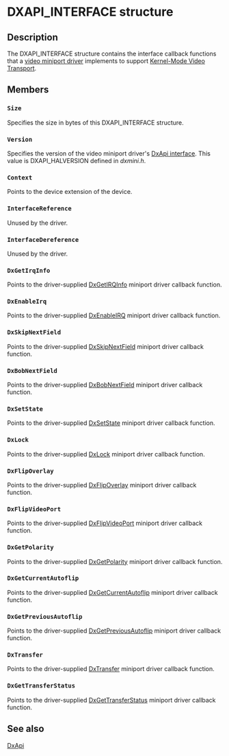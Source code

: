 # DXAPI_INTERFACE structure

## Description

The DXAPI_INTERFACE structure contains the interface callback functions that a [video miniport driver](https://learn.microsoft.com/windows-hardware/drivers/display/video-miniport-drivers-in-the-windows-2000-display-driver-model) implements to support [Kernel-Mode Video Transport](https://learn.microsoft.com/windows-hardware/drivers/display/kernel-mode-video-transport).

## Members

### `Size`

Specifies the size in bytes of this DXAPI_INTERFACE structure.

### `Version`

Specifies the version of the video miniport driver's [DxApi interface](https://learn.microsoft.com/windows-hardware/drivers/ddi/content/). This value is DXAPI_HALVERSION defined in *dxmini.h*.

### `Context`

Points to the device extension of the device.

### `InterfaceReference`

Unused by the driver.

### `InterfaceDereference`

Unused by the driver.

### `DxGetIrqInfo`

Points to the driver-supplied [DxGetIRQInfo](https://learn.microsoft.com/windows/desktop/api/dxmini/nc-dxmini-pdx_getirqinfo) miniport driver callback function.

### `DxEnableIrq`

Points to the driver-supplied [DxEnableIRQ](https://learn.microsoft.com/windows/desktop/api/dxmini/nc-dxmini-pdx_enableirq) miniport driver callback function.

### `DxSkipNextField`

Points to the driver-supplied [DxSkipNextField](https://learn.microsoft.com/windows/desktop/api/dxmini/nc-dxmini-pdx_skipnextfield) miniport driver callback function.

### `DxBobNextField`

Points to the driver-supplied [DxBobNextField](https://learn.microsoft.com/windows/desktop/api/dxmini/nc-dxmini-pdx_bobnextfield) miniport driver callback function.

### `DxSetState`

Points to the driver-supplied [DxSetState](https://learn.microsoft.com/windows/desktop/api/dxmini/nc-dxmini-pdx_setstate) miniport driver callback function.

### `DxLock`

Points to the driver-supplied [DxLock](https://learn.microsoft.com/windows/desktop/api/dxmini/nc-dxmini-pdx_lock) miniport driver callback function.

### `DxFlipOverlay`

Points to the driver-supplied [DxFlipOverlay](https://learn.microsoft.com/windows/desktop/api/dxmini/nc-dxmini-pdx_flipoverlay) miniport driver callback function.

### `DxFlipVideoPort`

Points to the driver-supplied [DxFlipVideoPort](https://learn.microsoft.com/windows/desktop/api/dxmini/nc-dxmini-pdx_flipvideoport) miniport driver callback function.

### `DxGetPolarity`

Points to the driver-supplied [DxGetPolarity](https://learn.microsoft.com/windows/desktop/api/dxmini/nc-dxmini-pdx_getpolarity) miniport driver callback function.

### `DxGetCurrentAutoflip`

Points to the driver-supplied [DxGetCurrentAutoflip](https://learn.microsoft.com/windows/desktop/api/dxmini/nc-dxmini-pdx_getcurrentautoflip) miniport driver callback function.

### `DxGetPreviousAutoflip`

Points to the driver-supplied [DxGetPreviousAutoflip](https://learn.microsoft.com/windows/desktop/api/dxmini/nc-dxmini-pdx_getpreviousautoflip) miniport driver callback function.

### `DxTransfer`

Points to the driver-supplied [DxTransfer](https://learn.microsoft.com/windows/desktop/api/dxmini/nc-dxmini-pdx_transfer) miniport driver callback function.

### `DxGetTransferStatus`

Points to the driver-supplied [DxGetTransferStatus](https://learn.microsoft.com/windows/desktop/api/dxmini/nc-dxmini-pdx_gettransferstatus) miniport driver callback function.

## See also

[DxApi](https://learn.microsoft.com/previous-versions/windows/drivers/display/nf-dxapi-dxapi)